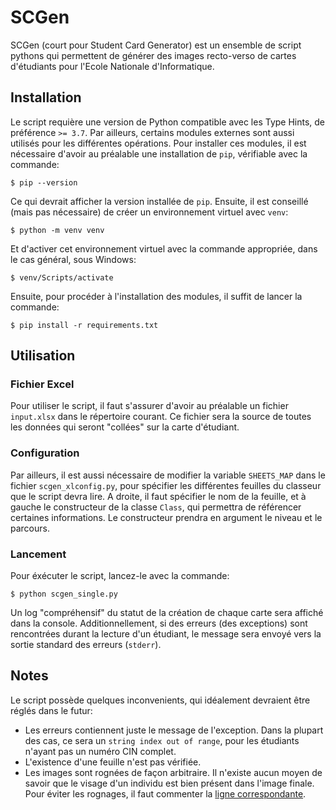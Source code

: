 # SCGen
SCGen (court pour Student Card Generator) est un ensemble de script pythons qui permettent de générer des images recto-verso de cartes d'étudiants pour l'Ecole Nationale d'Informatique.

## Installation
Le script requière une version de Python compatible avec les Type Hints, de préférence `>= 3.7`. Par ailleurs, certains modules externes sont aussi utilisés pour les différentes opérations. Pour installer ces modules, il est nécessaire d'avoir au préalable une installation de `pip`, vérifiable avec la commande:

```shell
$ pip --version
```

Ce qui devrait afficher la version installée de `pip`. Ensuite, il est conseillé (mais pas nécessaire) de créer un environnement virtuel avec `venv`:

```shell
$ python -m venv venv
```

Et d'activer cet environnement virtuel avec la commande appropriée, dans le cas général, sous Windows:

```shell
$ venv/Scripts/activate
```

Ensuite, pour procéder à l'installation des modules, il suffit de lancer la commande:

```shell
$ pip install -r requirements.txt
```

## Utilisation
### Fichier Excel
Pour utiliser le script, il faut s'assurer d'avoir au préalable un fichier `input.xlsx` dans le répertoire courant. Ce fichier sera la source de toutes les données qui seront "collées" sur la carte d'étudiant. 

### Configuration
Par ailleurs, il est aussi nécessaire de modifier la variable `SHEETS_MAP` dans le fichier `scgen_xlconfig.py`, pour spécifier les différentes feuilles du classeur que le script devra lire. A droite, il faut spécifier le nom de la feuille, et à gauche le constructeur de la classe `Class`, qui permettra de référencer certaines informations. Le constructeur prendra en argument le niveau et le parcours.

### Lancement
Pour éxécuter le script, lancez-le avec la commande:

```shell
$ python scgen_single.py
```

Un log "compréhensif" du statut de la création de chaque carte sera affiché dans la console. Additionnellement, si des erreurs (des exceptions) sont rencontrées durant la lecture d'un étudiant, le message sera envoyé vers la sortie standard des erreurs (`stderr`).

## Notes
Le script possède quelques inconvenients, qui idéalement devraient être réglés dans le futur:
* Les erreurs contiennent juste le message de l'exception. Dans la plupart des cas, ce sera un `string index out of range`, pour les étudiants n'ayant pas un numéro CIN complet.
* L'existence d'une feuille n'est pas vérifiée.
* Les images sont rognées de façon arbitraire. Il n'existe aucun moyen de savoir que le visage d'un individu est bien présent dans l'image finale. Pour éviter les rognages, il faut commenter la [ligne correspondante](scgen_single.py#L196).
